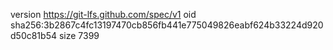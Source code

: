version https://git-lfs.github.com/spec/v1
oid sha256:3b2867c4fc13197470cb856fb441e775049826eabf624b33224d920d50c81b54
size 7399
